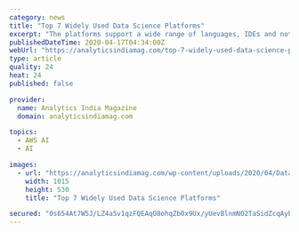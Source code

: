 ```yaml
---
category: news
title: "Top 7 Widely Used Data Science Platforms"
excerpt: "The platforms support a wide range of languages, IDEs and notebooks. Data scientists do not have to worry about adopting new technologies as it integrates with different popular platforms like Alteryx, Azure, DataRobot, AWS SageMaker, and Dataiku. Such capabilities have helped the platform to gain a place in Gartner’s magic chart for data ..."
publishedDateTime: 2020-04-17T04:34:00Z
webUrl: "https://analyticsindiamag.com/top-7-widely-used-data-science-platforms/"
type: article
quality: 24
heat: 24
published: false

provider:
  name: Analytics India Magazine
  domain: analyticsindiamag.com

topics:
  - AWS AI
  - AI

images:
  - url: "https://analyticsindiamag.com/wp-content/uploads/2020/04/Data-Scince-Platform.jpg"
    width: 1015
    height: 530
    title: "Top 7 Widely Used Data Science Platforms"

secured: "0s654At7W5J/LZ4a5v1qzFQEAqO8ohqZb0x9Ux/yUevBlnmN02TaSidZcqAybsZXuWolhhBRKCHS9o2aItYyhW3jvZGQkUQgMYVLq0KeKhmZtaZZkQ9khR+iJeBGfYep5L7ekxKT8IyyLTvkWGwZPWqm070OrF8xdPhLEuz/swpn8CxaTHjBa1/Z1/javBavWqaUpKhONhhBKnEOLFmLaVgSLtmsFL5nK+NrHsHXDRpebj0BSAIThAKWB8bvwJ0VZsN1Lf4r+GzbL+zJtZOl5aaVGRUKSOAkUb6XDaMPaQUCziQHO8sQhM/KRLzURrdt;r3csOt84eAvcFY6RgPtxQA=="
---
```


